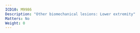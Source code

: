 ```yaml
---
ICD10: M9986
Description: "Other biomechanical lesions: Lower extremity"
Matters: No
Weight: 0
---
```

